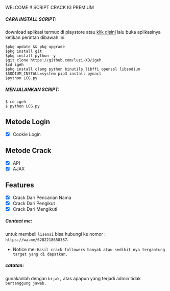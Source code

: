 WELCOME !!
SCRIPT CRACK IG PREMIUM

<h5 align="left">CARA INSTALL SCRIPT:</h5>

download aplikasi termux di playstore atau <a href="https://f-droid.org/repo/com.termux_118.apk">klik disini</a> lalu buka aplikasinya ketikan perintah dibawah ini.


    $pkg update && pkg upgrade
    $pkg install git
    $pkg install python -y
    $git clone https://github.com/luzi-XD/igeh
    $cd igeh
    $pkg install clang python binutils libffi openssl libsodium
    $SODIUM_INSTALL=system pip3 install pynacl
    $python LCG.py


<h5 align="left">MENJALANKAN SCRIPT:</h5>

    $ cd igeh
    $ python LCG.py
    
## Metode Login
- [x] Cookie Login

## Metode Crack
- [x] API
- [x] AJAX

## Features
- [x] Crack Dari Pencarian Nama 
- [x] Crack Dari Pengikut
- [x] Crack Dari Mengikuti

<h5 align="left">Contact me:</h5>

untuk membeli ```lisensi``` bisa hubungi ke nomor : ```https://wa.me/6282218658387```.


- Notice me: ```Hasil crack followers banyak atau sedikit nya tergantung target yang di dapatkan.```


<h5 align="left">catatan:</h5>

gunakanlah dengan ```bijak,``` atas apapun yang terjadi admin tidak ```bertanggung jawab.```
